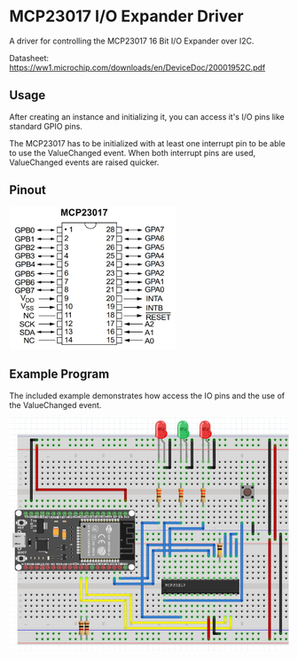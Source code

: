 # MCP23017 I/O Expander Driver

A driver for controlling the MCP23017 16 Bit I/O Expander over I2C.

Datasheet: https://ww1.microchip.com/downloads/en/DeviceDoc/20001952C.pdf

## Usage

After creating an instance and initializing it, you can access it's I/O pins like standard GPIO pins.

The MCP23017 has to be initialized with at least one interrupt pin to be able to use the ValueChanged event.
When both interrupt pins are used, ValueChanged events are raised quicker.

## Pinout

<img src="pinout.png" width="300">

## Example Program

The included example demonstrates how access the IO pins and the use of the ValueChanged event.

<img src="breadboard.png" width="800">
